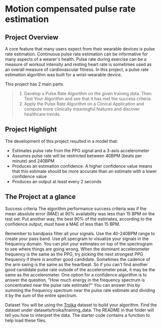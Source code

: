 # Motion compensated pulse rate estimation

## Project Overview
A core feature that many users expect from their wearable devices is pulse rate estimation. Continuous pulse rate estimation can be informative for many aspects of a wearer's 
health. Pulse rate during exercise can be a measure of workout intensity and resting heart rate is sometimes used as an overall measure of cardiovascular fitness. 
In this project, a pulse rate estimation algorithm was built for a wrist-wearable device.

This project has 2 main parts.

> 1. Develop a Pulse Rate Algorithm on the given training data. Then Test Your Algorithm and see that it has met the success criteria.
> 2. Apply the Pulse Rate Algorithm on a Clinical Application and compute more clinically meaningful features and discover healthcare trends.

## Project Highlight
The development of this project resulted in a model that:
* Estimates pulse rate from the PPG signal and a 3-axis accelerometer
* Assumes pulse rate will be restricted between 40BPM (beats per minute) and 240BPM
* Produces an estimation confidence. A higher confidence value means that this estimate should be more accurate than an estimate with a lower confidence value
* Produces an output at least every 2 seconds



## The Project at a glance

Success criteria
The algorithm performance success criteria was if the mean absolute error (MAE) at 90% availability was less than 15 BPM on the test set. Put another way, the best 90% of the estimates, according to the confidence output, must have a MAE of less than 15 BPM.


Remember to bandpass filter all your signals. Use the 40-240BPM range to create your pass band.
Use plt.specgram to visualize your signals in the frequency domain. You can plot your estimates on top of the spectrogram to see where things are going wrong.
When the dominant accelerometer frequency is the same as the PPG, try picking the next strongest PPG frequency if there is another good candidate.
Sometimes the cadence of the arm swing is the same as the heartbeat. So if you can't find another good candidate pulse rate outside of the accelerometer peak, it may be the same as the accelerometer.
One option for a confidence algorithm is to answer the question, "How much energy in the frequency spectrum is concentrated near the pulse rate estimate?" You can answer this by summing the frequency spectrum near the pulse rate estimate and dividing it by the sum of the entire spectrum.

Dataset
You will be using the [Troika](https://ieeexplore.ieee.org/document/6905737) dataset to build your algorithm. Find the dataset under datasets/troika/training_data. The README in that folder will tell you how to interpret the data. The starter code contains a function to help load these files.


